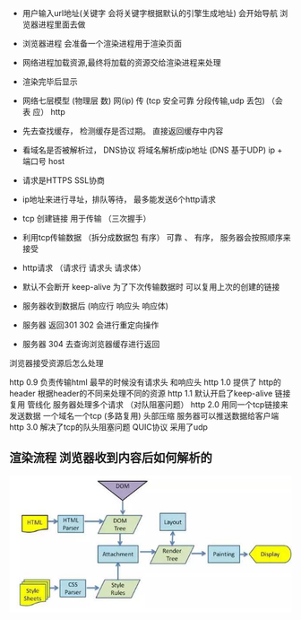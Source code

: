 - 用户输入url地址(关键字 会将关键字根据默认的引擎生成地址) 会开始导航 浏览器进程里面去做
- 浏览器进程 会准备一个渲染进程用于渲染页面
- 网络进程加载资源,最终将加载的资源交给渲染进程来处理
- 渲染完毕后显示



- 网络七层模型 (物理层 数) 网(ip) 传 (tcp 安全可靠 分段传输,udp 丢包) （会 表 应） http

- 先去查找缓存， 检测缓存是否过期。 直接返回缓存中内容

- 看域名是否被解析过， DNS协议 将域名解析成ip地址 (DNS 基于UDP) ip + 端口号 host

- 请求是HTTPS SSL协商

- ip地址来进行寻址，排队等待， 最多能发送6个http请求

- tcp 创建链接 用于传输 （三次握手）

- 利用tcp传输数据 （拆分成数据包 有序） 可靠 、 有序， 服务器会按照顺序来接受

- http请求 （请求行 请求头 请求体）

- 默认不会断开 keep-alive 为了下次传输数据时 可以复用上次的创建的链接

- 服务器收到数据后 (响应行 响应头 响应体)

- 服务器 返回301 302 会进行重定向操作

- 服务器 304 去查询浏览器缓存进行返回


浏览器接受资源后怎么处理

http 0.9 负责传输html 最早的时候没有请求头 和响应头
http 1.0 提供了 http的header 根据header的不同来处理不同的资源
http 1.1 默认开启了keep-alive 链接复用 管线化 服务器处理多个请求 （对队阻塞问题）
http 2.0 用同一个tcp链接来发送数据 一个域名一个tcp (多路复用) 头部压缩 服务器可以推送数据给客户端
http 3.0 解决了tcp的队头阻塞问题 QUIC协议 采用了udp




## 渲染流程 浏览器收到内容后如何解析的
![](./img/浏览器渲染.jpg)


